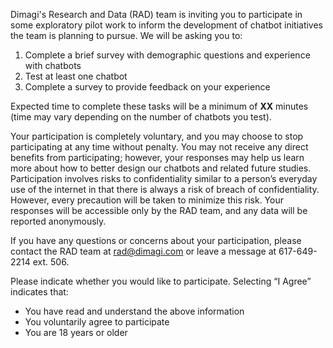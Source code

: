 Dimagi's Research and Data (RAD) team is inviting you to participate in some exploratory pilot work to inform the
development of chatbot initiatives the team is planning to pursue. We will be asking you to: 


1. Complete a brief survey with demographic questions and experience with chatbots
2. Test at least one chatbot 
3. Complete a survey to provide feedback on your experience

Expected time to complete these tasks will be a minimum of **XX** minutes
(time may vary depending on the number of chatbots you test). 

Your participation is completely voluntary, and you may choose to stop participating at any time without penalty.
You may not receive any direct benefits from participating; however, your responses may help us learn more about
how to better design our chatbots and related future studies.
Participation involves risks to confidentiality similar to a person’s everyday use of the internet in that there
is always a risk of breach of confidentiality.
However, every precaution will be taken to minimize this risk.
Your responses will be accessible only by the RAD team, and any data will be reported anonymously.

If you have any questions or concerns about your participation, please contact the RAD team at
[rad@dimagi.com](mailto:rad@dimagi.com) or leave a message at 617-649-2214 ext. 506. 

Please indicate whether you would like to participate. Selecting “I Agree” indicates that: 

* You have read and understand the above information
* You voluntarily agree to participate
* You are 18 years or older
